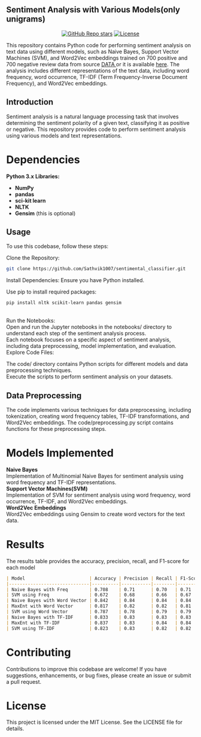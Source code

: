 ## Sentiment Analysis with Various Models(only unigrams)

<div align="center">
  <a href="https://github.com/Sathvik1007/sentimental_classifier/stargazers"><img alt="GitHub Repo stars" src="https://img.shields.io/github/stars/Sathvik1007/sentimental_classifier"></a>
  <a href="[https://github.com/mfts/papermark/blob/main/LICENSE](https://github.com/Sathvik1007/sentimental_classifier/blob/main/LICENSE)"><img alt="License" src="https://img.shields.io/badge/license-MIT-purple"></a>
</div>

This repository contains Python code for performing sentiment analysis on text data using different models, such as Naive Bayes, Support Vector Machines (SVM), and Word2Vec embeddings trained on 700 positive and 700 negative review data from source <a href = https://www.cs.cornell.edu/people/pabo/-movie-review-data/>DATA </a> or it is available <a href = https://github.com/Sathvik1007/sentimental_classifier/blob/main/review_polarity.tar.gz>here</a>. The analysis includes different representations of the text data, including word frequency, word occurrence, TF-IDF (Term Frequency-Inverse Document Frequency), and Word2Vec embeddings.

## Introduction
Sentiment analysis is a natural language processing task that involves determining the sentiment polarity of a given text, classifying it as positive or negative. This repository provides code to perform sentiment analysis using various models and text representations.

# Dependencies
**Python 3.x**
**Libraries:**
- **NumPy**
- **pandas**
- **sci-kit learn**
- **NLTK**
- **Gensim** (this is optional)
  
## Usage
To use this codebase, follow these steps:

Clone the Repository:

```bash
git clone https://github.com/Sathvik1007/sentimental_classifier.git
```


Install Dependencies:
Ensure you have Python installed.

Use pip to install required packages:
```bash
pip install nltk scikit-learn pandas gensim
```
<br>
Run the Notebooks:
<br>
Open and run the Jupyter notebooks in the notebooks/ directory to understand each step of the sentiment analysis process.<br>
Each notebook focuses on a specific aspect of sentiment analysis, including data preprocessing, model implementation, and evaluation.<br>
Explore Code Files:<br>

The code/ directory contains Python scripts for different models and data preprocessing techniques.<br>
Execute the scripts to perform sentiment analysis on your datasets.<br>


## Data Preprocessing
The code implements various techniques for data preprocessing, including tokenization, creating word frequency tables, TF-IDF transformations, and Word2Vec embeddings. The code/preprocessing.py script contains functions for these preprocessing steps.

# Models Implemented
**Naive Bayes** <br>
Implementation of Multinomial Naive Bayes for sentiment analysis using word frequency and TF-IDF representations.<br>
**Support Vector Machines(SVM)** <br>
Implementation of SVM for sentiment analysis using word frequency, word occurrence, TF-IDF, and Word2Vec embeddings.<br>
**Word2Vec Embeddings** <br>
Word2Vec embeddings using Gensim to create word vectors for the text data.<br>
# Results
The results table provides the accuracy, precision, recall, and F1-score for each model 
```markdown
| Model                        | Accuracy | Precision | Recall | F1-Score | Support |
|------------------------------|----------|-----------|--------|----------|---------|
| Naive Bayes with Freq        | 0.708    | 0.71      | 0.70   | 0.71     | 300     |
| SVM using Freq               | 0.672    | 0.68      | 0.66   | 0.67     | 300     |
| Naive Bayes with Word Vector | 0.842    | 0.84      | 0.84   | 0.84     | 302     |
| MaxEnt with Word Vector      | 0.817    | 0.82      | 0.82   | 0.81     | 302     |
| SVM using Word Vector        | 0.787    | 0.78      | 0.79   | 0.79     | 302     |
| Naive Bayes with TF-IDF      | 0.833    | 0.83      | 0.83   | 0.83     | 302     |
| MaxEnt with TF-IDF           | 0.837    | 0.83      | 0.84   | 0.84     | 302     |
| SVM using TF-IDF             | 0.823    | 0.83      | 0.82   | 0.82     | 302     |
```

# Contributing
Contributions to improve this codebase are welcome! If you have suggestions, enhancements, or bug fixes, please create an issue or submit a pull request.

# License
This project is licensed under the MIT License. See the LICENSE file for details.
